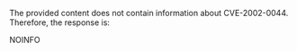 The provided content does not contain information about CVE-2002-0044. Therefore, the response is:

NOINFO